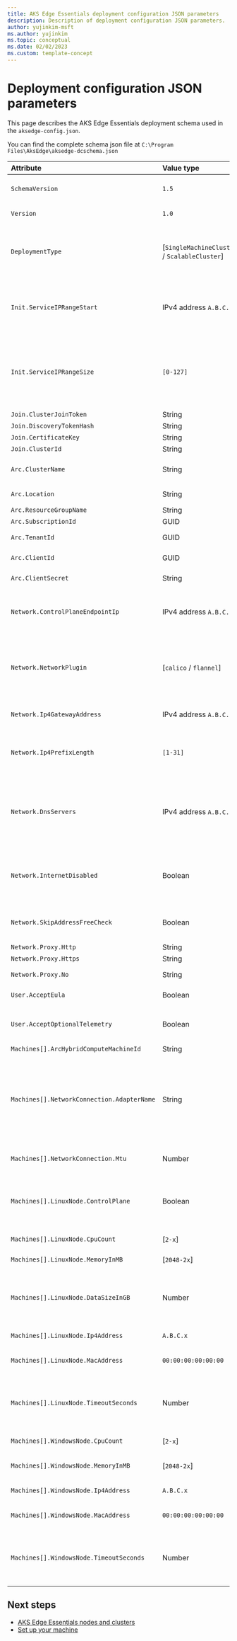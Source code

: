 ```yaml
---
title: AKS Edge Essentials deployment configuration JSON parameters
description: Description of deployment configuration JSON parameters.
author: yujinkim-msft
ms.author: yujinkim
ms.topic: conceptual
ms.date: 02/02/2023
ms.custom: template-concept
---
```


# Deployment configuration JSON parameters

This page describes the AKS Edge Essentials deployment schema used in the `aksedge-config.json`.

You can find the complete schema json file at `C:\Program Files\AksEdge\aksedge-dcschema.json`

| Attribute | Value type      |  Description |  Default value |
| :------------ |:-----------|:--------|:--------|
| `SchemaVersion` |`1.5`|Specifies the version of the schema/format of the json | `1.5` |
| `Version` |`1.0`|Specifies the version of the json instance | `1.0` |
| `DeploymentType` |[`SingleMachineCluster` / `ScalableCluster`]| Specifies deployment type. Only in `ScalableCluster`, you can add additional machines to the cluster infrastructure | `SingleMachineCluster` |
| `Init.ServiceIPRangeStart` |IPv4 address `A.B.C.x`|Reserved IP start address for your Kubernetes services. This IP range must be free on your subnet **A.B.C.0**| None |
| `Init.ServiceIPRangeSize` |`[0-127]`|Number of reserved IP start addresses for your Kubernetes services. Based on the size, we will allocate a range of free IP addresses on your subnet | `0` |
| `Join.ClusterJoinToken` |String|`Reserved` | None |
| `Join.DiscoveryTokenHash` |String|`Reserved`| None |
| `Join.CertificateKey` |String|`Reserved`| None |
| `Join.ClusterId` |String|`Reserved`| None |
| `Arc.ClusterName` |String|Preferred name for the cluster to show in the Azure portal| `<Machinename>-cluster` |
| `Arc.Location` |String|Location of resource group| None |
| `Arc.ResourceGroupName` |String|Resource group name| None |
| `Arc.SubscriptionId` |GUID|Azure subscription ID| None |
| `Arc.TenantId` |GUID| TenantID for the Azure subscription| None |
| `Arc.ClientId` |GUID| AppID of the service principal| None |
| `Arc.ClientSecret` |String|Secret associated with the Service Principal| None |
| `Network.ControlPlaneEndpointIp` |IPv4 address `A.B.C.x`|A free IP address on your subnet **A.B.C**. The control plane (API server) gets this address. |  |
| `Network.NetworkPlugin` |[`calico` / `flannel`]|CNI plugin choice for the Kubernetes network model. For K8s cluster, always use `calico` and for K3s cluster, always use `flannel`.|  `flannel`|
| `Network.Ip4GatewayAddress` |IPv4 address `A.B.C.x`|Gateway address; typically the router address.|    |
| `Network.Ip4PrefixLength` |`[1-31]`|The IP address subnet **A.B.C** prefix length. For example, use **24** if your network is **192.168.1.0/24**.| `24`|
| `Network.DnsServers` |IPv4 address `A.B.C.x` |IP address of your DNS (typically the router address). To view what DNS your machine uses, issue the command `Get-DnsClientServerAddress -AddressFamily IPv4`.  | |
| `Network.InternetDisabled` |Boolean|Whether your cluster has access to the internet. The default is `false`, meaning your cluster by default has access to the internet.|  `false`|
| `Network.SkipAddressFreeCheck` |Boolean|Ignores IP Address check failures and continues with deployment.|  `false`|
| `Network.Proxy.Http` |String | HttpProxy link. |
| `Network.Proxy.Https` |String | HttpsProxy link. |
| `Network.Proxy.No` |String | No proxy config for bypassing the proxy. |
| `User.AcceptEula` | Boolean | Accept or decline the [EULA](https://github.com/Azure/AKS-Edge/blob/main/EULA.md) | `false` |
| `User.AcceptOptionalTelemetry` | Boolean | Accept or decline the `optional` telemetry. The `required` telemetry is enabled always. | `false` |
| `Machines[].ArcHybridComputeMachineId` |String | `Reserved` | `null` |
| `Machines[].NetworkConnection.AdapterName` |String | NetAdapterName for VSwitch. It is mandatory for a full Kubernetes deployment. You can run the PowerShell `Get-NetAdapter -Physical` command to view the `Name` column for the adapter of your choice. |
| `Machines[].NetworkConnection.Mtu` | Number | The maximum transmission unit (MTU) for the network | `0` |
| `Machines[].LinuxNode.ControlPlane` | Boolean | Specify whether you want this new deployment to be a control plane. If `false`, it will be a worker node. *Only for Linux VM*| `false` |
| `Machines[].LinuxNode.CpuCount` | [`2-x`] | Number of CPU cores reserved for VM/VMs. | `2` |
| `Machines[].LinuxNode.MemoryInMB` | [`2048-2x`] | RAM in MBs reserved for VM/VMs. | `2048` |
| `Machines[].LinuxNode.DataSizeInGB` | Number | Size of the data partition. For large applications, we recommend increasing this number. *Only for Linux VM* | `10` |
| `Machines[].LinuxNode.Ip4Address` | `A.B.C.x` | Specify the IP address your VM will take. |
| `Machines[].LinuxNode.MacAddress` |`00:00:00:00:00:00` | Specify the Mac address your VM will take. |
| `Machines[].LinuxNode.TimeoutSeconds` | Number | Timeout provided for the kubernetes cluster to complete the bootstrap process. It's recommended that you use the default value. | `300` |
| `Machines[].WindowsNode.CpuCount` | [`2-x`] | Number of CPU cores reserved for VM/VMs. | `2` |
| `Machines[].WindowsNode.MemoryInMB` | [`2048-2x`] | RAM in MBs reserved for VM/VMs (multiples of 2). | `2048` |
| `Machines[].WindowsNode.Ip4Address` | `A.B.C.x` | Specify the IP address your VM will take. |
| `Machines[].WindowsNode.MacAddress` |`00:00:00:00:00:00` | Specify the Mac address your VM will take. |
| `Machines[].WindowsNode.TimeoutSeconds` | Number | Timeout provided for the kubernetes cluster to complete the bootstrap process. It's recommended that you use the default value. | `900` |

## Next steps

- [AKS Edge Essentials nodes and clusters](./aks-edge-concept-clusters-nodes.md)
- [Set up your machine](./aks-edge-howto-setup-machine.md)
